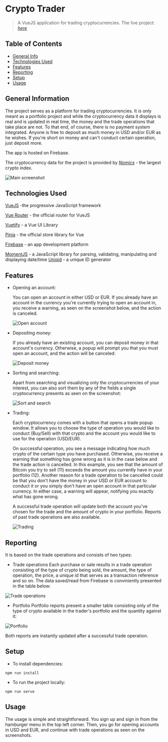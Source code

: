 # Crypto Trader

> A VueJS application for trading cryptocurrencies.
> The live project: [_here_](https://crypto-trader-43311.web.app/)

## Table of Contents

- [General Info](#general-information)
- [Technologies Used](#technologies-used)
- [Features](#features)
- [Reporting](#reporting)
- [Setup](#setup)
- [Usage](#usage)

## General Information

The project serves as a platform for trading cryptocurrencies. It is only meant as a portfolio project and while the cryptocurrency data it displays is real and is updated in real time, the money and the trade operations that take place are not. To that end, of course, there is no payment system integrated. Anyone is free to deposit as much money in USD and/or EUR as he wishes. If you're short on money and can't conduct certain operation, just deposit more.

The app is hosted on Firebase.

The cryptocurrency data for the project is provided by [_Nomics_](https://nomics.com/) - the largest crypto index.

![Main screenshot](./img/main.jpg)

## Technologies Used

[VueJS](https://vuejs.org/) -the progressive JavaScript framework

[Vue Router](https://router.vuejs.org/) - the official router for VueJS

[Vuetify](https://vuetifyjs.com/en/) - a Vue UI Library

[Pinia](https://pinia.vuejs.org/) - the official store library for Vue

[Firebase](https://firebase.google.com/) - an app development platform

[MomentJS](https://momentjs.com/) - a JavaScript library for parsing, validating, manipulating and displaying date/time
[Uniqid](https://www.npmjs.com/package/uniqid) - a unique ID generator

## Features

- Opening an account:

  You can open an account in either USD or EUR. If you already have an account in the currency you're currently trying to open an account in, you receive a warning, as seen on the screenshot below, and the action is canceled.

  ![Open account](./img/openaccount.jpg)

- Depositing money:

  If you already have an existing account, you can deposit money in that account's currency. Otherwise, a popup will prompt you that you must open an account, and the action will be canceled:

  ![Deposit money](./img/deposit.jpg)

- Sorting and searching:

  Apart from searching and visualizing only the cryptocurrencies of your interest, you can also sort them by any of the fields a single cryptocurrency presents as seen on the screenshot:

  ![Sort and search](./img/sort.jpg)

- Trading:

  Each cryptocurrency comes with a button that opens a trade popup window. It allows you to choose the type of operation you would like to conduct (Buy/Sell) with that crypto and the account you would like to use for the operation (USD/EUR).

  On successful operation, you see a message indicating how much crypto of the certain type you have purchased. Otherwise, you receive a warning that something has gone wrong as it is in the case below and the trade action is cancelled. In this example, you see that the amount of Bitcoin you try to sell (11) exceeds the amount you currently have in your portfolio (12). Another reason for a trade operation to be cancelled could be that you don't have the money in your USD or EUR account to conduct it or you simply don't have an open account in that particular currency. In either case, a warning will appear, notifying you exactly what has gone wrong.

  A successful trade operation will update both the account you've chosen for the trade and the amount of crypto in your portfolio. Reports of past trade operations are also available.

  ![Trading](./img/tradepopup.jpg)

## Reporting

It is based on the trade operations and consists of two types:

- Trade operations
  Each purchase or sale results in a trade operation consisting of the type of crypto being sold, the amount, the type of operation, the price, a unique id that serves as a transaction reference and so on. The data saved/read from Firebase is conviniently presented in the table below:

![Trade operations](./img/tradepopup.jpg)

- Portfolio
  Portfolio reports present a smaller table consisting only of the type of crypto available in the trader's portfolio and the quantity against it:

![Portfolio](./img/portfolio.jpg)

Both reports are instantly updated after a successful trade operation.

## Setup

- To install dependencies:

`npm run install`

- To run the project locally:

`npm run serve`

## Usage

The usage is simple and straightforward. You sign up and sign in from the hamburger menu in the top left corner. Then, you go for opening accounts in USD and EUR, and continue with trade operations as seen on the screenshots.
